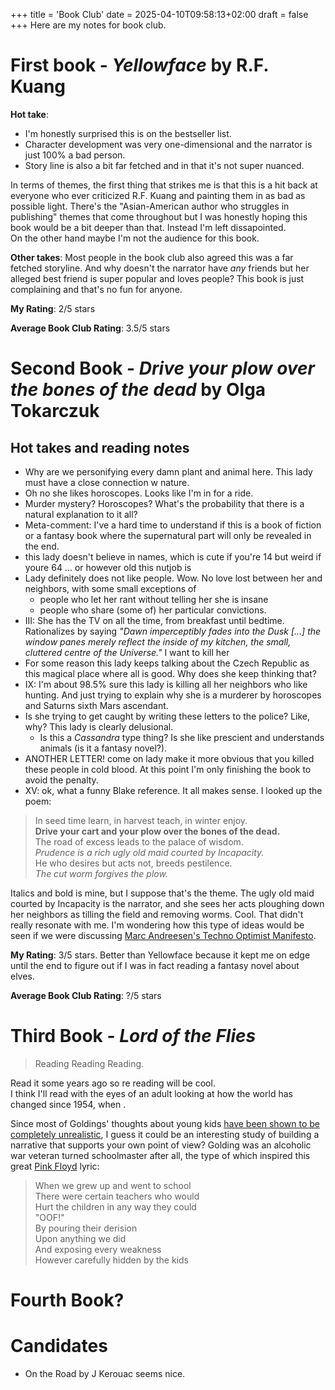 +++
title = 'Book Club'
date = 2025-04-10T09:58:13+02:00
draft = false
+++
Here are my notes for book club. 


# First book - *Yellowface* by R.F. Kuang 
**Hot take**: 
- I'm honestly surprised this is on the bestseller list. 
- Character development was very one-dimensional and the narrator is just 100% a bad person.
- Story line is also a bit far fetched and in that it's not super nuanced. 


In terms of themes, the first thing that strikes me is that this is a hit back at everyone who ever criticized R.F. Kuang and painting them in as bad as possible light. There's the "Asian-American author who struggles in publishing" themes that come throughout but I was honestly hoping this book would be a bit deeper than that. Instead I'm left dissapointed.  
On the other hand maybe I'm not the audience for this book.

**Other takes**: Most people in the book club also agreed this was a far fetched storyline. And why doesn't the narrator have _any_ friends but her alleged best friend is super popular and loves people? This book is just complaining and that's no fun for anyone. 

**My Rating**: 2/5 stars

**Average Book Club Rating**: 3.5/5 stars

# Second Book - *Drive your plow over the bones of the dead* by Olga Tokarczuk
## Hot takes and reading notes 

- Why are we personifying every damn plant and animal here. This lady must have a close connection w nature. 
- Oh no she likes horoscopes. Looks like I'm in for a ride.
- Murder mystery? Horoscopes? What's the probability that there is a natural explanation to it all?
- Meta-comment: I've a hard time to understand if this is a book of fiction or a fantasy book where the supernatural part will only be revealed in the end.
- this lady doesn't believe in names, which is cute if you're 14 but weird if youre 64 ... or however old this nutjob is
- Lady definitely does not like people. Wow. No love lost between her and neighbors, with some small exceptions of 
    - people who let her rant without telling her she is insane
    - people who share (some of) her particular convictions. 
- III: She has the TV on all the time, from breakfast until bedtime. Rationalizes by saying *"Dawn imperceptibly fades into the Dusk [...] the window panes merely reflect the inside of my kitchen, the small, cluttered centre of the Universe."*  I want to kill her
- For some reason this lady keeps talking about the Czech Republic as this magical place where all is good. Why does she keep thinking that?
- IX: I'm about 98.5% sure this lady is killing all her neighbors who like hunting. And just trying to explain why she is a murderer by horoscopes and Saturns sixth Mars ascendant. 
- Is she trying to get caught by writing these letters to the police? Like, why? This lady is clearly delusional.
  - Is this a *Cassandra* type thing? Is she like prescient and understands animals (is it a fantasy novel?).
- ANOTHER LETTER! come on lady make it more obvious that you killed these people in cold blood. At this point I'm only finishing the book to avoid the penalty.
- XV: ok, what a funny Blake reference. It all makes sense. I looked up the poem:

> In seed time learn, in harvest teach, in winter enjoy.  
> **Drive your cart and your plow over the bones of the dead.**  
> The road of excess leads to the palace of wisdom.  
> *Prudence is a rich ugly old maid courted by Incapacity.*  
> He who desires but acts not, breeds pestilence.  
> *The cut worm forgives the plow.*

Italics and bold is mine, but I suppose that's the theme. The ugly old maid courted by Incapacity is the narrator, and she sees her acts ploughing down her neighbors as tilling the field and removing worms. Cool. That didn't really resonate with me. I'm wondering how this type of ideas would be seen if we were discussing [Marc Andreesen's Techno Optimist Manifesto](https://a16z.com/the-techno-optimist-manifesto).

**My Rating**: 3/5 stars. Better than Yellowface because it kept me on edge until the end to figure out if I was in fact reading a fantasy novel about elves. 

**Average Book Club Rating**: ?/5 stars

# Third Book - *Lord of the Flies*
> Reading Reading Reading.

Read it some years ago so re reading will be cool.  
I think I'll read with the eyes of an adult looking at how the world has changed since 1954, when .


Since most of Goldings' thoughts about young kids [have been shown to be completely unrealistic](https://www.theguardian.com/books/2020/may/09/the-real-lord-of-the-flies-what-happened-when-six-boys-were-shipwrecked-for-15-months), I guess it could be an interesting study of building a narrative that supports your own point of view? Golding was an alcoholic war veteran turned schoolmaster after all, the type of which inspired this great [Pink Floyd](https://www.pinkfloyd.net/albums/index.php?lyrics=6#4) lyric:

> When we grew up and went to school  
> There were certain teachers who would  
> Hurt the children in any way they could  
> "OOF!"  
> By pouring their derision  
> Upon anything we did  
> And exposing every weakness  
> However carefully hidden by the kids

# Fourth Book?

# Candidates
- On the Road by J Kerouac seems nice. 
